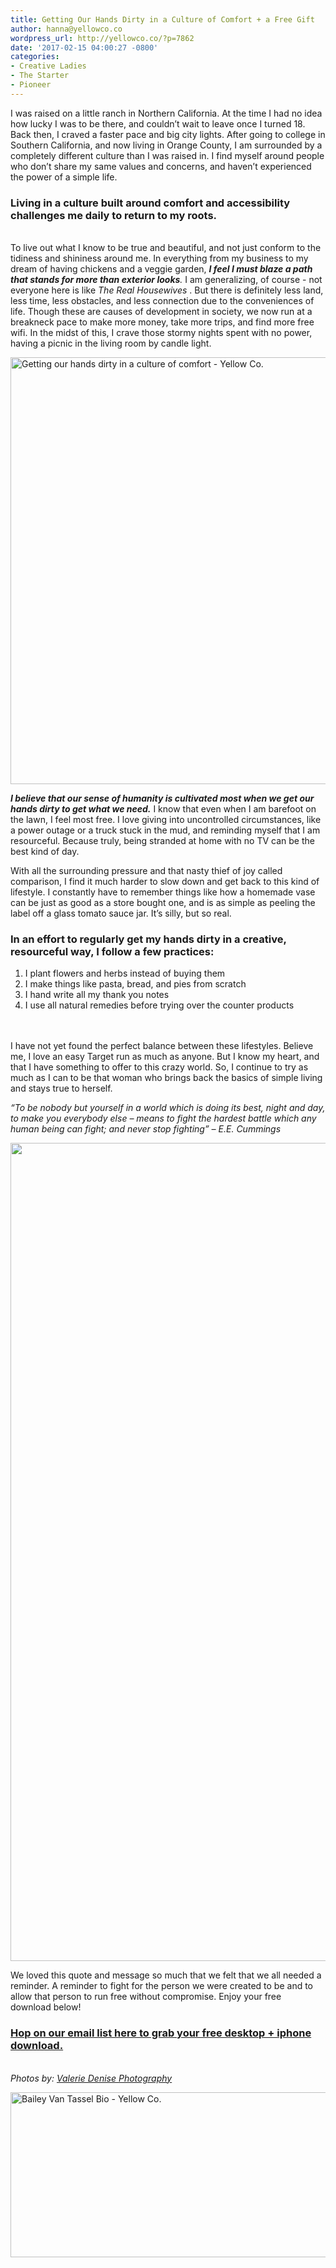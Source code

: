 ```yaml
---
title: Getting Our Hands Dirty in a Culture of Comfort + a Free Gift
author: hanna@yellowco.co
wordpress_url: http://yellowco.co/?p=7862
date: '2017-02-15 04:00:27 -0800'
categories:
- Creative Ladies
- The Starter
- Pioneer
---
```

<p> I was raised on a little ranch in Northern California. At the time I had no idea how lucky I was to be there, and couldn&rsquo;t wait to leave once I turned 18. Back then, I craved a faster pace and big city lights. After going to college in Southern California, and now living in Orange County, I am surrounded by a completely different culture than I was raised in. I find myself around people who don&rsquo;t share my same values and concerns, and haven&rsquo;t experienced the power of a simple life.<br />
 </p>
<h3> <strong>Living in a culture built around comfort and accessibility challenges me daily to return to my roots.</strong> </h3><br />
To live out what I know to be true and beautiful, and not just&nbsp;conform to the tidiness and shininess around me. In everything from my business to my dream of having chickens and a veggie garden, <em><strong>I feel I must blaze a path that stands for more than exterior looks</strong>.</em> I am generalizing, of course - not everyone here is like <i> The Real Housewives </i> . But there is definitely less land, less time, less obstacles, and less connection due to the conveniences of life. Though these are causes of development in society, we now run at a breakneck pace to make more money, take more trips, and find more free wifi. In the midst of this, I crave those stormy nights spent with no power, having a picnic in the living room by candle light. </p>
<p> <a href="http://yellowco.co/wp-content/uploads/2017/02/ValerieDenisePhotos-49.jpg"><img class="aligncenter wp-image-7870 size-full" src="http://yellowco.co/wp-content/uploads/2017/02/ValerieDenisePhotos-49.jpg" alt="Getting our hands dirty in a culture of comfort - Yellow Co." width="1024" height="683" /></a> </p>
<p><em><b>I believe that our sense of humanity is cultivated most when we get our hands dirty to get what we need.</b></em>  I know that even when I am barefoot on the lawn, I feel most free. I love giving into uncontrolled circumstances, like a power outage or a truck stuck in the mud, and reminding myself that I am resourceful. Because truly, being stranded at home with no TV can be the best kind of day.  </p>
<p> With all the surrounding pressure and that nasty thief of joy called comparison, I find it much harder to slow down and get back to this kind of lifestyle. I constantly have to remember things like how a homemade vase can be just as good as a store bought one, and is as simple as peeling the label off a glass tomato sauce jar. It&rsquo;s silly, but so real.  </p>
<h3><strong>In an effort to regularly get my hands dirty in a creative, resourceful way, I follow a few practices: </strong></h3></p>
<ol>
<li style="font-weight: 400;">  I plant flowers and herbs instead of buying them  </li>
<li style="font-weight: 400;">    I make things like pasta, bread, and pies from scratch    </li>
<li style="font-weight: 400;">    I hand write all my thank you notes    </li>
<li style="font-weight: 400;"> I use all natural remedies before trying over the counter products </li><br />
</ol><br />
I have not yet found the perfect balance between these lifestyles. Believe me, I love an easy Target run as much as anyone. But I know my heart, and that I have something to offer to this crazy world. So, I continue to try as much as I can to be that woman who brings back the basics of simple living and stays true to herself.</p>
<p><i> &ldquo;To be nobody but yourself in a world which is doing its best, night and day, to make you everybody else &ndash; means to fight the hardest battle which any human being can fight; and never stop fighting&rdquo; &ndash; E.E. Cummings </i></p>
<p><a href="http://yellowco.co/wp-content/uploads/2017/02/EE-Cummings-Blog-Image-1.jpg"><img class="alignnone size-full wp-image-7938" src="http://yellowco.co/wp-content/uploads/2017/02/EE-Cummings-Blog-Image-1.jpg" alt="" width="1000" height="1309" /></a></p>
<p>We loved this quote and message so much that we felt that we all needed a reminder. A reminder to fight for the person we were created to be&nbsp;and to allow that person&nbsp;to run free without compromise. Enjoy your free download&nbsp;below!</p>
<h3><strong><a href="https://yellowcollective.leadpages.co/leadbox/147fb3573f72a2%3A17a2246bc746dc/5739238230327296/" target="_blank">Hop on our email list here to grab your free desktop + iphone download.</a><script data-leadbox="147fb3573f72a2:17a2246bc746dc" data-url="https://yellowcollective.leadpages.co/leadbox/147fb3573f72a2%3A17a2246bc746dc/5739238230327296/" data-config="%7B%7D" type="text/javascript" src="https://yellowcollective.leadpages.co/leadbox-1487103760.js"></script></strong></h3><br />
<em>Photos by:&nbsp;<a href="http://www.valeriedenisephotos.com/" target="_blank" data-saferedirecturl="https://www.google.com/url?hl=en&amp;q=http://www.valeriedenisephotos.com/&amp;source=gmail&amp;ust=1486613173323000&amp;usg=AFQjCNGh_6O0zQcYoowa4_1zqEKyaR5vAw">Valerie Denise Photography</a></em></p>
<p><a href="http://www.abelimpact.com/" target="_blank"><img class="aligncenter wp-image-7871 size-full" src="http://yellowco.co/wp-content/uploads/2017/02/Baylie.jpg" alt="Bailey Van Tassel Bio - Yellow Co." width="700" height="264" /></a></p>
